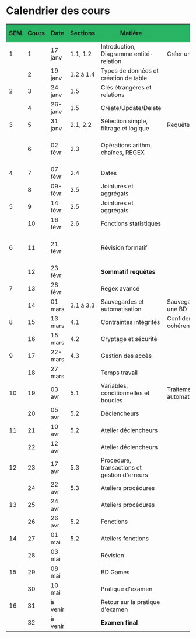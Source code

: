 <style>
th {background-color: #28B463;}
</style>

# Calendrier des cours

| SEM | Cours | Date    | Sections  | Matière                                      | Bloc                         | Travail à faire             | Remises    |
| --- | ----- | ------- | --------- | -------------------------------------------- | ---------------------------- | --------------------------- | ---------- |
| 1   | 1     | 17 janv | 1.1, 1.2  | Introduction, Diagramme entité-relation      | Créer un BD                  |                             |            |
|     | 2     | 19 janv | 1.2 à 1.4 | Types de données et création de table        |                              | Atelier 1                   |            |
| 2   | 3     | 24 janv | 1.5       | Clés étrangères et relations                 |                              | Atelier 2                   | Atelier 1  |
|     | 4     | 26-janv | 1.5       | Create/Update/Delete                         |                              |                             | Atelier 2  |
| 3   | 5     | 31 janv | 2.1, 2.2  | Sélection simple, filtrage et logique        | Requête CRUD                 | Atelier 3                   |            |
|     | 6     | 02 févr | 2.3       | Opérations arithm, chaînes, REGEX            |                              | Atelier 4 - formatif formel | Atelier 3  |
| 4   | 7     | 07 févr | 2.4       | Dates                                        |                              | Atelier 5                   | Atelier 4  |
|     | 8     | 09-févr | 2.5       | Jointures et aggrégats                       |                              |                             | Atelier 5  |
| 5   | 9     | 14 févr | 2.5       | Jointures et aggrégats                       |                              | Atelier 6                   |            |
|     | 10    | 16 févr | 2.6       | Fonctions statistiques                       |                              | Atelier 7                   | Atelier 6  |
| 6   | 11    | 21 févr |           | Révision formatif                            |                              | **TP à remettre cours 21**      | Atelier 7  |
|     | 12    | 23 févr |           | **Sommatif requêtes**                            |                              |                             |            |
| 7   | 13    | 28 févr |           | Regex avancé                                 |                              | Atelier 8                   |            |
|     | 14    | 01 mars | 3.1 à 3.3 | Sauvegardes et automatisation                | Sauvegarder/restaurer une BD |                             | Atelier 8  |
| 8   | 15    | 13 mars | 4.1       | Contraintes intégrités                       | Confidentialité et cohérence | Atelier 9                   |            |
|     | 16    | 15 mars | 4.2       | Cryptage et sécurité                         |                              |                             | Atelier 9  |
| 9   | 17    | 22-mars | 4.3       | Gestion des accès                            |                              |                             |            |
|     | 18    | 27 mars |           | Temps travail                                |                              |                             |            |
| 10  | 19    | 03 avr  | 5.1       | Variables, conditionnelles et boucles        | Traitements automatisés      |                             |            |
|     | 20    | 05 avr  | 5.2       | Déclencheurs                                 |                              |                             |            |
| 11  | 21    | 10 avr  | 5.2       | Atelier déclencheurs                         |                              | Atelier 10                  | **TP**         |
|     | 22    | 12 avr  |           | Atelier déclencheurs                         |                              |                             |            |
| 12  | 23    | 17 avr  | 5.3       | Procedure, transactions et gestion d'erreurs |                              |                             | Atelier 10 |
|     | 24    | 22 avr  | 5.3       | Ateliers procédures                          |                              | Atelier 11                  |            |
| 13  | 25    | 24 avr  |           | Ateliers procédures                          |                              |                             |            |
|     | 26    | 26 avr  | 5.2       | Fonctions                                    |                              |                             | Atelier 11 |
| 14  | 27    | 01 mai  | 5.2       | Ateliers fonctions                           |                              | Atelier 12                  |            |
|     | 28    | 03 mai  |           | Révision                                     |                              |                             | Atelier 12 |
| 15  | 29    | 08 mai  |           | BD Games                                     |                              |                             |            |
|     | 30    | 10 mai  |           | Pratique d'examen                            |                              |                             |            |
| 16  | 31    | à venir |           | Retour sur la pratique d'examen              |                              |                             |            |
|     | 32    | à venir |           | **Examen final**                                 |                              |                             |            |